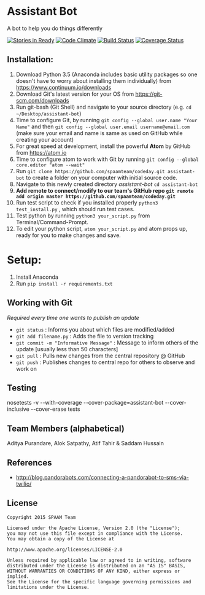 

# Assistant Bot
A bot to help you do things differently

[![Stories in Ready](https://badge.waffle.io/spaamteam/airbnbchallenge.png?label=ready&title=Ready)](https://waffle.io/spaamteam/airbnbchallenge)
[![Code Climate](https://codeclimate.com/github/spaamteam/airbnbchallenge/badges/gpa.svg)](https://codeclimate.com/github/spaamteam/airbnbchallenge)
[![Build Status](https://travis-ci.org/spaamteam/airbnbchallenge.svg?branch=master)](https://travis-ci.org/spaamteam/airbnbchallenge)
[![Coverage Status](https://coveralls.io/repos/spaamteam/airbnbchallenge/badge.svg?branch=master&service=github)](https://coveralls.io/github/spaamteam/airbnbchallenge?branch=master)

## Installation:

1. Download Python 3.5 (Anaconda includes basic utility packages so one doesn't have to worry about installing them individually) from https://www.continuum.io/downloads
2. Download Git's latest version for your OS from https://git-scm.com/downloads
3. Run git-bash (Git Shell) and navigate to your source directory (e.g. `cd ~/Desktop/assistant-bot`)
4. Time to configure Git, by running `git config --global user.name "Your Name"` and then `git config --global user.email username@email.com` (make sure your email and name is same as used on GitHub while creating your account)
5. For great speed at development, install the powerful **Atom** by GitHub from https://atom.io
6. Time to configure atom to work with Git by running `git config --global core.editor "atom --wait"`
7. Run `git clone https://github.com/spaamteam/codeday.git assistant-bot` to create a folder on your computer with initial source code.
8. Navigate to this newly created directory *assistant-bot* `cd assistant-bot`
9. **Add remote to connect/modify to our team's GitHub repo `git remote add origin master https://github.com/spaamteam/codeday.git`**
10. Run test script to check if you installed properly `python3 test_install.py` , which should run test cases.
11. Test python by running `python3 your_script.py` from Terminal/Command-Prompt.
12. To edit your python script, `atom your_script.py` and atom props up, ready for you to make changes and save.

# Setup:

1. Install Anaconda
2. Run `pip install -r requirements.txt`

## Working with Git

*Required every time one wants to publish an update*
- `git status` : Informs you about which files are modified/added
- `git add filename.py` : Adds the file to version tracking
- `git commit -m "Informative Message"` : Message to inform others of the update [usually less than 50 characters]
- `git pull` : Pulls new changes from the central repository @ GitHub
- `git push` : Publishes changes to central repo for others to observe and work on

## Testing

nosetests -v --with-coverage --cover-package=assistant-bot --cover-inclusive --cover-erase tests

## Team Members (alphabetical)

Aditya Purandare, Alok Satpathy, Atif Tahir & Saddam Hussain

## References

- http://blog.pandorabots.com/connecting-a-pandorabot-to-sms-via-twilio/

## License

    Copyright 2015 SPAAM Team

    Licensed under the Apache License, Version 2.0 (the "License");
    you may not use this file except in compliance with the License.
    You may obtain a copy of the License at

    http://www.apache.org/licenses/LICENSE-2.0

    Unless required by applicable law or agreed to in writing, software
    distributed under the License is distributed on an "AS IS" BASIS,
    WITHOUT WARRANTIES OR CONDITIONS OF ANY KIND, either express or implied.
    See the License for the specific language governing permissions and
    limitations under the License.
